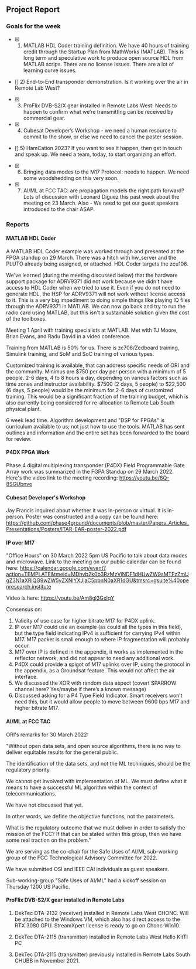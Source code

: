## Project Report

### Goals for the week

- [x] 1) MATLAB HDL Coder training definition. We have 40 hours of training credit through the Startup Plan from MathWorks (MATLAB). This is long term and speculative work to produce open source HDL from MATLAB scrips. There are no license issues. There are a lot of learning curve issues.

- [] 2) End-to-End transponder demonstration. Is it working over the air in Remote Lab West?

- [x] 3) ProFlix DVB-S2/X gear installed in Remote Labs West. Needs to happen to confirm what we’re transmitting can be received by commercial gear.

- [x] 4) Cubesat Developer’s Workshop - we need a human resource to commit to the show, or else we need to cancel the poster session.

- [] 5) HamCation 2023? If you want to see it happen, then get in touch and speak up. We need a team, today, to start organizing an effort. 

- [x] 6) Bringing data modes to the M17 Protocol: needs to happen. We need some woodshedding on this very soon.

- [x] 7) AI/ML at FCC TAC: are propagation models the right path forward? Lots of discussion with Leonard Diguez this past week about the meeting on 23 March. Also - We need to get our guest speakers introduced to the chair ASAP. 

### Reports

#### MATLAB HDL Coder
A MATLAB HDL Coder example was worked through and presented at the FPGA standup on 29 March. There was a hitch with hw_server and the PLUTO already being assigned, or attached. HDL Coder targets the zcu106. 

We've learned (during the meeting discussed below) that the hardware support package for ADRV9371 did not work because we didn't have access to HDL Coder when we tried to use it. Even if you do not need to generate HDL, the HSP for ADRV9371 will not work without license access to it. This is a very big impediment to doing simple things like playing IQ files through the ADRV9371 in MATLAB. We can now go back and try to run the radio card using MATLAB, but this isn't a sustainable solution given the cost of the toolboxes. 

Meeting 1 April with training specialists at MATLAB. 
Met with TJ Moore, Brian Evans, and Radu David in a video conference. 

Training from MATLAB is 50% for us. There is zc706/Zedboard training, Simulink training, and SoM and SoC training of various types. 

Customized training is available, that can address specific needs of ORI and the community. Minimus are $750 per day per person with a minimum of 5 people. 2-6 days, 4 to 8 hours a day, depending on various factors such as time zones and instructor availability. $7500 (2 days, 5 people) to $22,500 (6 days, 5 people) would be the minimum for 2-6 days of customized training. This would be a significant fraction of the training budget, which is also currently being considered for re-allocation to Remote Lab South physical plant. 

6 week lead time. Algorithm development and "DSP for FPGAs" is curriculum available to us; not just how to use the tools. MATLAB has sent outlines and information and the entire set has been forwarded to the board for review. 

#### P4DX FPGA Work
Phase 4 digital multiplexing transponder (P4DX) Field Programmable Gate Array work was summarized in the FGPA Standup on 29 March 2022. Here's the video link to the meeting recording:
https://youtu.be/8Q-8SGUbnvo

#### Cubesat Developer's Workshop
Jay Francis inquired about whether it was in-person or virtual. It is in-person.
Poster was constructed and a copy can be found here: https://github.com/phase4ground/documents/blob/master/Papers_Articles_Presentations/Posters/ITAR-EAR-poster-2022.pdf

#### IP over M17
"Office Hours" on 30 March 2022 5pm US Pacific to talk about data modes and microwave. 
Link to the meeting on our public calendar can be found here: https://calendar.google.com/event?action=TEMPLATE&tmeid=MDhvb2k0b3RzMzViNDF1dHUwZW9sMTFzZmUgZ3N1aXRlQG9wZW5yZXNlYXJjaC5pbnN0aXR1dGU&tmsrc=gsuite%40openresearch.institute

Video is here: https://youtu.be/Am8gl3GxIqY

Consensus on:
1) Validity of use case for higher bitrate M17 for P4DX uplink.
2) IP over M17 could use an example (as could all the types in this field), but the type field indicating IPv4 is sufficient for carrying IPv4 within M17. M17 packet is small enough to where IP fragmentation will probably occur. 
3) M17 over IP is defined in the appendix, it works as implemented in the reflector network, and did not appear to need any additional work.
4) P4DX could provide a spigot of M17 uplinks over IP, using the protocol in the appendix, as a Groundsat feature. This would not affect the air interface.
5) We discussed the XOR with random data aspect (covert SPARROW channel here? Yes/maybe if there’s a known message)
6) Discussed asking for a P4 Type Field Indicator. Smart receivers won’t need this, but it would allow people to move between 9600 bps M17 and higher bitrate M17.

#### AI/ML at FCC TAC

ORI's remarks for 30 March 2022:

"Without open data sets, and open source algorithms, there is no way to deliver equitable results for the general public. 

The identification of the data sets, and not the ML techniques, should be the regulatory priority. 

We cannot get involved with implementation of ML. We must define what it means to have a successful ML algorithm within the context of telecommunications. 

We have not discussed that yet. 

In other words, we define the objective functions, not the parameters. 

What is the regulatory outcome that  we must deliver in order to satisfy the mission of the FCC? If that can be stated within this group, then we have some real traction on the problem."

We are serving as the co-chair for the Safe Uses of AI/ML sub-working group of the FCC Technological Advisory Committee for 2022. 

We have submitted OSI and IEEE CAI individuals as guest speakers.

Sub-working-group "Safe Uses of AI/ML" had a kickoff session on Thursday 1200 US Pacific. 

#### ProFlix DVB-S2/X gear installed in Remote Labs

1) DekTec DTA-2132 (receiver) installed in Remote Labs West CHONC. Will be attached to the Windows VM, which also has direct access to the RTX 3080 GPU. StreamXpert license is ready to go on Chonc-Win10.

2) DekTec DTA-2115 (transmitter) installed in Remote Labs West Hello KitTI PC

3) DekTec DTA-2115 (transmitter) previously installed in Remote Labs South CHUBB in November 2021.  

